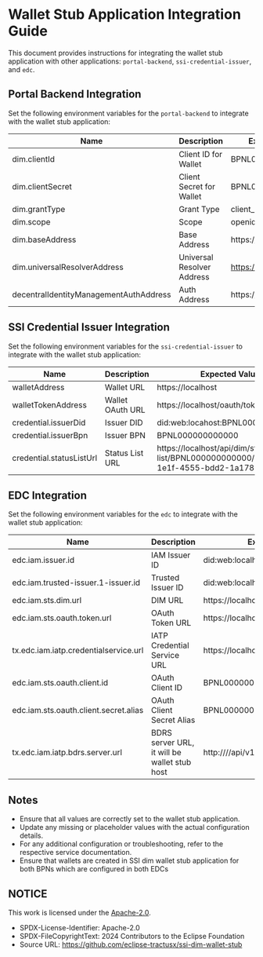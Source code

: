 # Wallet Stub Application Integration Guide

This document provides instructions for integrating the wallet stub application with other
applications: `portal-backend`, `ssi-credential-issuer`, and `edc`.

## Portal Backend Integration

Set the following environment variables for the `portal-backend` to integrate with the wallet stub application:

| Name                                   | Description                | Expected Value              |
|----------------------------------------|----------------------------|-----------------------------|
| dim.clientId                           | Client ID for Wallet       | BPNL000000000000            |
| dim.clientSecret                       | Client Secret for Wallet   | BPNL000000000000            |
| dim.grantType                          | Grant Type                 | client_credentials          |
| dim.scope                              | Scope                      | openid                      |
| dim.baseAddress                        | Base Address               | https://localhost           |
| dim.universalResolverAddress           | Universal Resolver Address | https://dev.uniresolver.io/ |
| decentralIdentityManagementAuthAddress | Auth Address               | https://localhost/api/sts   |

## SSI Credential Issuer Integration

Set the following environment variables for the `ssi-credential-issuer` to integrate with the wallet stub application:

| Name                     | Description      | Expected Value                                                                              |
|--------------------------|------------------|---------------------------------------------------------------------------------------------|
| walletAddress            | Wallet URL       | https://localhost                                                                           |
| walletTokenAddress       | Wallet OAuth URL | https://localhost/oauth/token                                                               |
| credential.issuerDid     | Issuer DID       | did:web:locahost:BPNL000000000000                                                           |
| credential.issuerBpn     | Issuer BPN       | BPNL000000000000                                                                            |
| credential.statusListUrl | Status List URL  | https://localhost/api/dim/status-list/BPNL000000000000/8a6c7486-1e1f-4555-bdd2-1a178182651e |

## EDC Integration

Set the following environment variables for the `edc` to integrate with the wallet stub application:

| Name                                  | Description                                  | Expected Value                              |
|---------------------------------------|----------------------------------------------|---------------------------------------------|
| edc.iam.issuer.id                     | IAM Issuer ID                                | did:web:localhost:BPNL000000000000          |
| edc.iam.trusted-issuer.1-issuer.id    | Trusted Issuer ID                            | did:web:localhost:BPNL000000000000          |
| edc.iam.sts.dim.url                   | DIM URL                                      | https://localhost/api/sts                   |
| edc.iam.sts.oauth.token.url           | OAuth Token URL                              | https://localhost/oauth/token               |
| tx.edc.iam.iatp.credentialservice.url | IATP Credential Service URL                  | https://localhost/api                       |
| edc.iam.sts.oauth.client.id           | OAuth Client ID                              | BPNL000000000000                            |
| edc.iam.sts.oauth.client.secret.alias | OAuth Client Secret Alias                    | BPNL000000000000                            |
| tx.edc.iam.iatp.bdrs.server.url       | BDRS server URL, it will be wallet stub host | http://<wallet stub host>//api/v1/directory |

## Notes

- Ensure that all values are correctly set to the wallet stub application.
- Update any missing or placeholder values with the actual configuration details.
- For any additional configuration or troubleshooting, refer to the respective service documentation.
- Ensure that wallets are created in SSI dim wallet stub application for both BPNs which are configured in both EDCs


## NOTICE

This work is licensed under the [Apache-2.0](https://www.apache.org/licenses/LICENSE-2.0).

- SPDX-License-Identifier: Apache-2.0
- SPDX-FileCopyrightText: 2024 Contributors to the Eclipse Foundation
- Source URL: https://github.com/eclipse-tractusx/ssi-dim-wallet-stub
